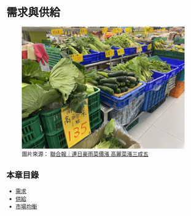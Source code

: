 # 需求與供給

<figure class="chapter-hero">
  <img src="../assets/images/ch1-cover.png" alt="連日豪雨菜價漲，高麗菜漲三成五" loading="lazy">
  <figcaption>
    圖片來源：
    <a href="https://money.udn.com/money/story/122328/8914841" target="_blank" rel="noopener">
      聯合報｜連日豪雨菜價漲 高麗菜漲三成五
    </a>
  </figcaption>
</figure>

## 本章目錄

- [需求](demand.md)
- [供給](supply.md)
- [市場均衡](market.md)
